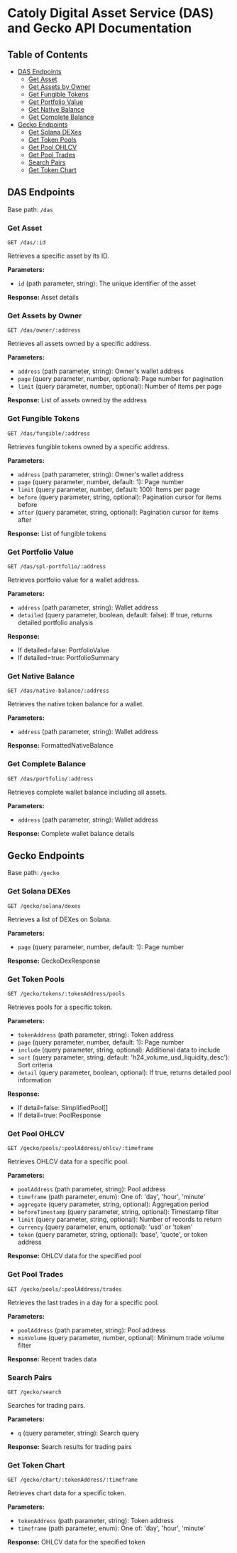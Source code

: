 # Catoly Digital Asset Service (DAS) and Gecko API Documentation

## Table of Contents
- [DAS Endpoints](#das-endpoints)
  - [Get Asset](#get-asset)
  - [Get Assets by Owner](#get-assets-by-owner)
  - [Get Fungible Tokens](#get-fungible-tokens)
  - [Get Portfolio Value](#get-portfolio-value)
  - [Get Native Balance](#get-native-balance)
  - [Get Complete Balance](#get-complete-balance)
- [Gecko Endpoints](#gecko-endpoints)
  - [Get Solana DEXes](#get-solana-dexes)
  - [Get Token Pools](#get-token-pools)
  - [Get Pool OHLCV](#get-pool-ohlcv)
  - [Get Pool Trades](#get-pool-trades)
  - [Search Pairs](#search-pairs)
  - [Get Token Chart](#get-token-chart)

## DAS Endpoints

Base path: `/das`

### Get Asset
```
GET /das/:id
```
Retrieves a specific asset by its ID.

**Parameters:**
- `id` (path parameter, string): The unique identifier of the asset

**Response:** Asset details

### Get Assets by Owner
```
GET /das/owner/:address
```
Retrieves all assets owned by a specific address.

**Parameters:**
- `address` (path parameter, string): Owner's wallet address
- `page` (query parameter, number, optional): Page number for pagination
- `limit` (query parameter, number, optional): Number of items per page

**Response:** List of assets owned by the address

### Get Fungible Tokens
```
GET /das/fungible/:address
```
Retrieves fungible tokens owned by a specific address.

**Parameters:**
- `address` (path parameter, string): Owner's wallet address
- `page` (query parameter, number, default: 1): Page number
- `limit` (query parameter, number, default: 100): Items per page
- `before` (query parameter, string, optional): Pagination cursor for items before
- `after` (query parameter, string, optional): Pagination cursor for items after

**Response:** List of fungible tokens

### Get Portfolio Value
```
GET /das/spl-portfolio/:address
```
Retrieves portfolio value for a wallet address.

**Parameters:**
- `address` (path parameter, string): Wallet address
- `detailed` (query parameter, boolean, default: false): If true, returns detailed portfolio analysis

**Response:** 
- If detailed=false: PortfolioValue
- If detailed=true: PortfolioSummary

### Get Native Balance
```
GET /das/native-balance/:address
```
Retrieves the native token balance for a wallet.

**Parameters:**
- `address` (path parameter, string): Wallet address

**Response:** FormattedNativeBalance

### Get Complete Balance
```
GET /das/portfolio/:address
```
Retrieves complete wallet balance including all assets.

**Parameters:**
- `address` (path parameter, string): Wallet address

**Response:** Complete wallet balance details

## Gecko Endpoints

Base path: `/gecko`

### Get Solana DEXes
```
GET /gecko/solana/dexes
```
Retrieves a list of DEXes on Solana.

**Parameters:**
- `page` (query parameter, number, default: 1): Page number

**Response:** GeckoDexResponse

### Get Token Pools
```
GET /gecko/tokens/:tokenAddress/pools
```
Retrieves pools for a specific token.

**Parameters:**
- `tokenAddress` (path parameter, string): Token address
- `page` (query parameter, number, default: 1): Page number
- `include` (query parameter, string, optional): Additional data to include
- `sort` (query parameter, string, default: 'h24_volume_usd_liquidity_desc'): Sort criteria
- `detail` (query parameter, boolean, optional): If true, returns detailed pool information

**Response:** 
- If detail=false: SimplifiedPool[]
- If detail=true: PoolResponse

### Get Pool OHLCV
```
GET /gecko/pools/:poolAddress/ohlcv/:timeframe
```
Retrieves OHLCV data for a specific pool.

**Parameters:**
- `poolAddress` (path parameter, string): Pool address
- `timeframe` (path parameter, enum): One of: 'day', 'hour', 'minute'
- `aggregate` (query parameter, string, optional): Aggregation period
- `beforeTimestamp` (query parameter, string, optional): Timestamp filter
- `limit` (query parameter, string, optional): Number of records to return
- `currency` (query parameter, enum, optional): 'usd' or 'token'
- `token` (query parameter, string, optional): 'base', 'quote', or token address

**Response:** OHLCV data for the specified pool

### Get Pool Trades
```
GET /gecko/pools/:poolAddress/trades
```
Retrieves the last trades in a day for a specific pool.

**Parameters:**
- `poolAddress` (path parameter, string): Pool address
- `minVolume` (query parameter, number, optional): Minimum trade volume filter

**Response:** Recent trades data

### Search Pairs
```
GET /gecko/search
```
Searches for trading pairs.

**Parameters:**
- `q` (query parameter, string): Search query

**Response:** Search results for trading pairs

### Get Token Chart
```
GET /gecko/chart/:tokenAddress/:timeframe
```
Retrieves chart data for a specific token.

**Parameters:**
- `tokenAddress` (path parameter, string): Token address
- `timeframe` (path parameter, enum): One of: 'day', 'hour', 'minute'

**Response:** OHLCV data for the specified token